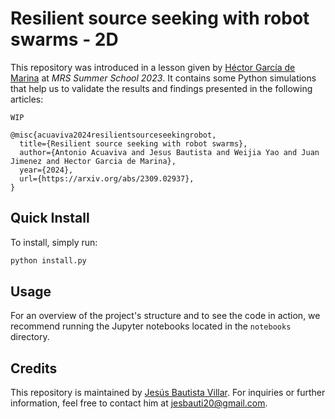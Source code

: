 # Resilient source seeking with robot swarms - 2D

This repository was introduced in a lesson given by [Héctor García de Marina](https://www.linkedin.com/in/hgdemarina/) at *MRS Summer School 2023*. It contains some Python simulations that help us to validate the results and findings presented in the following articles:

    WIP
    
    @misc{acuaviva2024resilientsourceseekingrobot,
      title={Resilient source seeking with robot swarms}, 
      author={Antonio Acuaviva and Jesus Bautista and Weijia Yao and Juan Jimenez and Hector Garcia de Marina},
      year={2024},
      url={https://arxiv.org/abs/2309.02937},
    }

## Quick Install

To install, simply run:

```bash
python install.py
```

## Usage

For an overview of the project's structure and to see the code in action, we recommend running the Jupyter notebooks located in the `notebooks` directory.

## Credits

This repository is maintained by [Jesús Bautista Villar](https://sites.google.com/view/jbautista-research). For inquiries or further information, feel free to contact him at <jesbauti20@gmail.com>.
